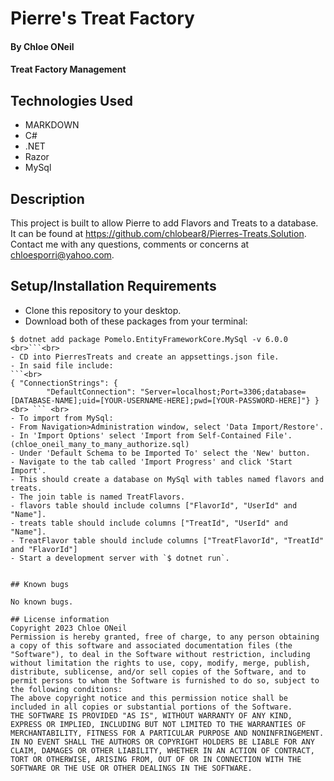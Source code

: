 # Pierre's Treat Factory
#### By Chloe ONeil
#### Treat Factory Management

## Technologies Used
- MARKDOWN
- C#
- .NET
- Razor
- MySql

## Description
This project is built to allow Pierre to add Flavors and Treats to a database. It can be found at <https://github.com/chlobear8/Pierres-Treats.Solution>. Contact me with any questions, comments or concerns at <chloesporri@yahoo.com>.

## Setup/Installation Requirements
- Clone this repository to your desktop.
- Download both of these packages from your terminal:
```<br> $ dotnet add package Microsoft.EntityFrameworkCore -v 6.0.0
$ dotnet add package Pomelo.EntityFrameworkCore.MySql -v 6.0.0 <br>```<br>
- CD into PierresTreats and create an appsettings.json file.
- In said file include:
```<br>
{ "ConnectionStrings": {
        "DefaultConnection": "Server=localhost;Port=3306;database=[DATABASE-NAME];uid=[YOUR-USERNAME-HERE];pwd=[YOUR-PASSWORD-HERE]"} }<br> ``` <br>
- To import from MySql:
- From Navigation>Administration window, select 'Data Import/Restore'.
- In 'Import Options' select 'Import from Self-Contained File'. (chloe_oneil_many_to_many_authorize.sql)
- Under 'Default Schema to be Imported To' select the 'New' button.
- Navigate to the tab called 'Import Progress' and click 'Start Import'.
- This should create a database on MySql with tables named flavors and treats.
- The join table is named TreatFlavors.
- flavors table should include columns ["FlavorId", "UserId" and "Name"].
- treats table should include columns ["TreatId", "UserId" and "Name"].
- TreatFlavor table should include columns ["TreatFlavorId", "TreatId" and "FlavorId"]
- Start a development server with `$ dotnet run`.


## Known bugs

No known bugs.

## License information
Copyright 2023 Chloe ONeil
Permission is hereby granted, free of charge, to any person obtaining a copy of this software and associated documentation files (the "Software"), to deal in the Software without restriction, including without limitation the rights to use, copy, modify, merge, publish, distribute, sublicense, and/or sell copies of the Software, and to permit persons to whom the Software is furnished to do so, subject to the following conditions:
The above copyright notice and this permission notice shall be included in all copies or substantial portions of the Software.
THE SOFTWARE IS PROVIDED "AS IS", WITHOUT WARRANTY OF ANY KIND, EXPRESS OR IMPLIED, INCLUDING BUT NOT LIMITED TO THE WARRANTIES OF MERCHANTABILITY, FITNESS FOR A PARTICULAR PURPOSE AND NONINFRINGEMENT. IN NO EVENT SHALL THE AUTHORS OR COPYRIGHT HOLDERS BE LIABLE FOR ANY CLAIM, DAMAGES OR OTHER LIABILITY, WHETHER IN AN ACTION OF CONTRACT, TORT OR OTHERWISE, ARISING FROM, OUT OF OR IN CONNECTION WITH THE SOFTWARE OR THE USE OR OTHER DEALINGS IN THE SOFTWARE.


